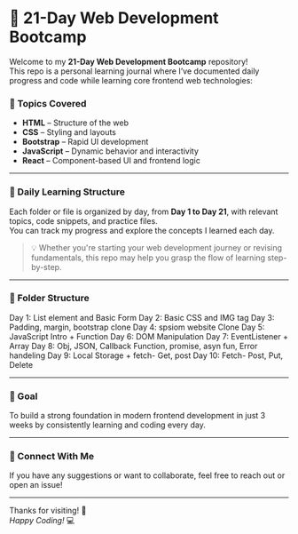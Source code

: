 # 🚀 21-Day Web Development Bootcamp

Welcome to my **21-Day Web Development Bootcamp** repository!  
This repo is a personal learning journal where I’ve documented daily progress and code while learning core frontend web technologies:

### 📘 Topics Covered
- **HTML** – Structure of the web
- **CSS** – Styling and layouts
- **Bootstrap** – Rapid UI development
- **JavaScript** – Dynamic behavior and interactivity
- **React** – Component-based UI and frontend logic

---

### 📅 Daily Learning Structure

Each folder or file is organized by day, from **Day 1 to Day 21**, with relevant topics, code snippets, and practice files.  
You can track my progress and explore the concepts I learned each day.

> 💡 Whether you're starting your web development journey or revising fundamentals, this repo may help you grasp the flow of learning step-by-step.

---

### 📂 Folder Structure
Day 1: List element and Basic Form
Day 2: Basic CSS and IMG tag
Day 3: Padding, margin, bootstrap clone
Day 4: spsiom website Clone
Day 5: JavaScript Intro + Function
Day 6: DOM Manipulation
Day 7: EventListener + Array
Day 8: Obj, JSON, Callback Function, promise, asyn fun, Error handeling
Day 9: Local Storage + fetch- Get, post
Day 10: Fetch- Post, Put, Delete




---

### 🎯 Goal
To build a strong foundation in modern frontend development in just 3 weeks by consistently learning and coding every day.

---

### 🔗 Connect With Me
If you have any suggestions or want to collaborate, feel free to reach out or open an issue!

---

Thanks for visiting! 🌱  
*Happy Coding!* 💻
